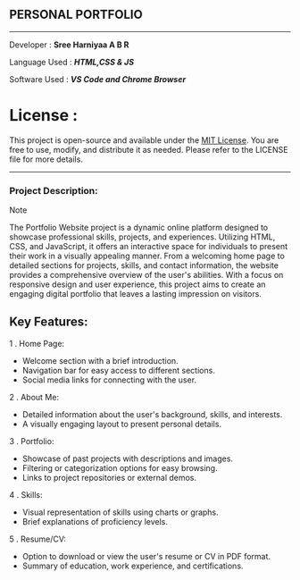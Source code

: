 ## PERSONAL PORTFOLIO

---------------------------------------------------

Developer : **Sree Harniyaa A B R**

Language Used : ***HTML,CSS & JS***

Software Used : ***VS Code and Chrome Browser***

# License :

This project is open-source and available under the [MIT License](https://github.com/Harniyaa/harniyaa.github.io/blob/785e92cbd1882104e83d6752358c4b418e96d7c0/LICENSE). You are free to use, modify, and distribute it as needed. Please refer to the LICENSE file for more details.


---------------------------------------------------

### Project Description:

>[!NOTE]
 The Portfolio Website project is a dynamic online platform designed to showcase professional skills, projects, and experiences. Utilizing HTML, CSS, and JavaScript, it offers an interactive space for individuals to present their work in a visually appealing manner. From a welcoming home page to detailed sections for projects, skills, and contact information, the website provides a comprehensive overview of the user's abilities. With a focus on responsive design and user experience, this project aims to create an engaging digital portfolio that leaves a lasting impression on visitors.






## Key Features:

1 .  Home Page:
* Welcome section with a brief introduction.
* Navigation bar for easy access to different sections.
* Social media links for connecting with the user.
  
2 . About Me:
* Detailed information about the user's background, skills, and interests.
* A visually engaging layout to present personal details.
  
3 . Portfolio:
* Showcase of past projects with descriptions and images.
* Filtering or categorization options for easy browsing.
* Links to project repositories or external demos.

4 . Skills:
* Visual representation of skills using charts or graphs.
* Brief explanations of proficiency levels.

5 . Resume/CV:
* Option to download or view the user's resume or CV in PDF format.
* Summary of education, work experience, and certifications.






  
